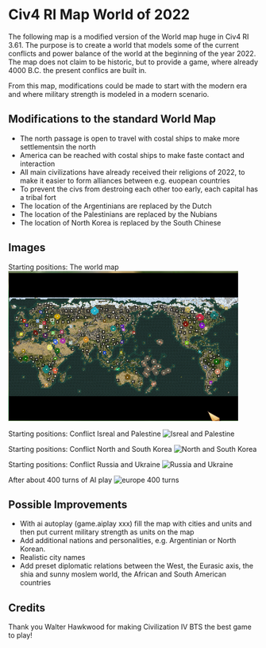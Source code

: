 # Civ4 RI Map World of 2022
The following map is a modified version of the World map huge in Civ4 RI 3.61. The purpose is to create a world that models some of the current conflicts and power balance of the world at the beginning of the year 2022. 
The map does not claim to be historic, but to provide a game, where already 4000 B.C. the present conflics are built in. 

From this map, modifications could be made to start with the modern era and where military strength is modeled in a modern scenario.

## Modifications to the standard World Map
- The north passage is open to travel with costal ships to make more settlementsin the north
- America can be reached with costal ships to make faste contact and interaction
- All main civilizations have already received their religions of 2022, to make it easier to form alliances between e.g. euopean countries
- To prevent the civs from destroing each other too early, each capital has a tribal fort
- The location of the Argentinians are replaced by the Dutch
- The location of the Palestinians are replaced by the Nubians
- The location of North Korea is replaced by the South Chinese

## Images

Starting positions: The world map
![World map](./_images/world_map.png)

Starting positions: Conflict Isreal and Palestine
![Isreal and Palestine](./_images/isreal_palestine.png)

Starting positions: Conflict North and South Korea
![North and South Korea](./_images/north_south_korea.png)

Starting positions: Conflict Russia and Ukraine
![Russia and Ukraine](./_images/ukraine_russia.png)

After about 400 turns of AI play
![europe 400 turns](./_images/europe_400_turns.png)

## Possible Improvements
- With ai autoplay (game.aiplay xxx) fill the map with cities and units and then put current military strength as units on the map
- Add additional nations and personalities, e.g. Argentinian or North Korean.
- Realistic city names
- Add preset diplomatic relations between the West, the Eurasic axis, the shia and sunny moslem world, the African and South American countries

## Credits
Thank you Walter Hawkwood for making Civilization IV BTS the best game to play!
